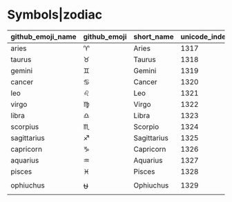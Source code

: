 # Symbols|zodiac

|github_emoji_name|github_emoji|short_name|unicode_index|
|---|---|---|---|
|aries|:aries:|Aries|1317|
|taurus|:taurus:|Taurus|1318|
|gemini|:gemini:|Gemini|1319|
|cancer|:cancer:|Cancer|1320|
|leo|:leo:|Leo|1321|
|virgo|:virgo:|Virgo|1322|
|libra|:libra:|Libra|1323|
|scorpius|:scorpius:|Scorpio|1324|
|sagittarius|:sagittarius:|Sagittarius|1325|
|capricorn|:capricorn:|Capricorn|1326|
|aquarius|:aquarius:|Aquarius|1327|
|pisces|:pisces:|Pisces|1328|
|ophiuchus|:ophiuchus:|Ophiuchus|1329|
